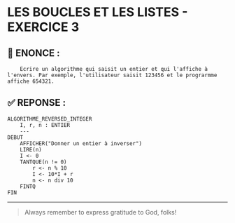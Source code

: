 # LES BOUCLES ET LES LISTES - EXERCICE 3

## 🌟 ENONCE :
```
    Ecrire un algorithme qui saisit un entier et qui l'affiche à l'envers. Par exemple, l'utilisateur saisit 123456 et le prograrmme affiche 654321.
```

## ✅ REPONSE :

````
ALGORITHME_REVERSED_INTEGER
    I, r, n : ENTIER
    ---
DEBUT
    AFFICHER("Donner un entier à inverser")
    LIRE(n)
    I <- 0 
    TANTQUE(n != 0)
        r <- n % 10
        I <- 10*I + r
        n <- n div 10
    FINTQ
FIN 
````

--- 

> Always remember to express gratitude to God, folks!